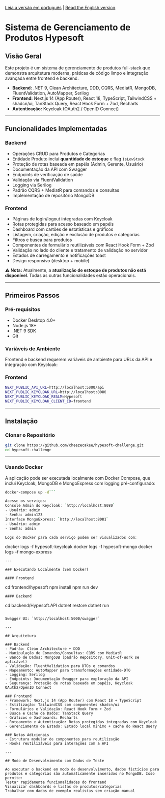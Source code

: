 
[Leia a versão em português](README-PT.md) | [Read the English version](README.md)

# Sistema de Gerenciamento de Produtos Hypesoft

## Visão Geral

Este projeto é um sistema de gerenciamento de produtos full-stack que demonstra arquitetura moderna, práticas de código limpo e integração avançada entre frontend e backend.

- **Backend:** .NET 9, Clean Architecture, DDD, CQRS, MediatR, MongoDB, FluentValidation, AutoMapper, Serilog  
- **Frontend:** Next.js 14 (App Router), React 18, TypeScript, TailwindCSS + shadcn/ui, TanStack Query, React Hook Form + Zod, Recharts  
- **Autenticação:** Keycloak (OAuth2 / OpenID Connect)

---

## Funcionalidades Implementadas

### Backend
- Operações CRUD para Produtos e Categorias
- Entidade Produto inclui **quantidade de estoque** e flag `IsLowStock`
- Proteção de rotas baseada em papéis (Admin, Gerente, Usuário)
- Documentação da API com Swagger
- Endpoints de verificação de saúde
- Validação via FluentValidation
- Logging via Serilog
- Padrão CQRS + MediatR para comandos e consultas
- Implementação de repositório MongoDB

### Frontend
- Páginas de login/logout integradas com Keycloak
- Rotas protegidas para acesso baseado em papéis
- Dashboard com cartões de estatísticas e gráficos
- Listagem, criação, edição e exclusão de produtos e categorias
- Filtros e busca para produtos
- Componentes de formulário reutilizáveis com React Hook Form + Zod
- Validação no lado do cliente e tratamento de validação no servidor
- Estados de carregamento e notificações toast
- Design responsivo (desktop + mobile)

**⚠️ Nota:** Atualmente, a **atualização de estoque de produtos não está disponível**. Todas as outras funcionalidades estão operacionais.

---

## Primeiros Passos

### Pré-requisitos
- Docker Desktop 4.0+  
- Node.js 18+  
- .NET 9 SDK  
- Git  

### Variáveis de Ambiente

Frontend e backend requerem variáveis de ambiente para URLs da API e integração com Keycloak:

### Frontend
```bash
NEXT_PUBLIC_API_URL=http://localhost:5000/api
NEXT_PUBLIC_KEYCLOAK_URL=http://localhost:8080
NEXT_PUBLIC_KEYCLOAK_REALM=Hypesoft
NEXT_PUBLIC_KEYCLOAK_CLIENT_ID=frontend
```

--- 

## Instalação

### Clonar o Repositório
```bash
git clone https://github.com/cheezecakee/hypesoft-challenge.git
cd hypesoft-challenge
```

--- 

### Usando Docker

A aplicação pode ser executada localmente com Docker Compose, que inclui Keycloak, MongoDB e MongoExpress com logging pré-configurado:
```bash
docker-compose up -d```

Acesse os serviços:
Console Admin do Keycloak: `http://localhost:8080`
- Usuário: admin
- Senha: admin123
Interface MongoExpress: `http://localhost:8081`
- Usuário: admin
- Senha: admin

Logs do Docker para cada serviço podem ser visualizados com:
```
docker logs -f hypesoft-keycloak
docker logs -f hypesoft-mongo
docker logs -f mongo-express
```
--- 

### Executando Localmente (Sem Docker)

#### Frontend
```
cd frontend/hypesoft
npm install
npm run dev
```
#### Backend
```
cd backend/Hypesoft.API
dotnet restore
dotnet run
```

Swagger UI: `http://localhost:5000/swagger`

---

## Arquitetura

### Backend
- Padrão: Clean Architecture + DDD
- Manipulação de Comandos/Consultas: CQRS com MediatR
- Banco de Dados: MongoDB (padrão Repository, Unit-of-Work se aplicável)
- Validação: FluentValidation para DTOs e comandos
- Mapeamento: AutoMapper para transformações entidade-DTO
- Logging: Serilog
- Endpoints: Documentação Swagger para exploração da API
- Segurança: Proteção de rotas baseada em papéis, Keycloak OAuth2/OpenID Connect

### Frontend
- Framework: Next.js 14 (App Router) com React 18 + TypeScript
- Estilização: TailwindCSS com componentes shadcn/ui
- Formulários e Validação: React Hook Form + Zod
- Busca e Cache de Dados: TanStack Query
- Gráficos e Dashboards: Recharts
- Roteamento e Autenticação: Rotas protegidas integradas com Keycloak
- Gerenciamento de Estado: Estado local mínimo + cache do React Query

### Notas Adicionais
- Estrutura modular de componentes para reutilização
- Hooks reutilizáveis para interações com a API

--- 

## Modo de Desenvolvimento com Dados de Teste

Ao executar o backend em modo de desenvolvimento, dados fictícios para produtos e categorias são automaticamente inseridos no MongoDB. Isso permite:
Testar rapidamente funcionalidades do frontend
Visualizar dashboards e listas de produtos/categorias
Trabalhar com dados de exemplo realistas sem criação manual
